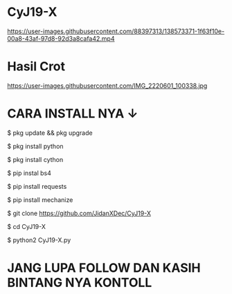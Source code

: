 # CyJ19-X

https://user-images.githubusercontent.com/88397313/138573371-1f63f10e-00a8-43af-97d8-92d3a8cafa42.mp4



# Hasil Crot
https://user-images.githubusercontent.com/IMG_2220601_100338.jpg

# CARA INSTALL NYA ↓


$ pkg update && pkg upgrade

$ pkg install python

$ pkg install cython

$ pip instal bs4

$ pip install requests

$ pip install mechanize

$ git clone https://github.com/JidanXDec/CyJ19-X

$ cd CyJ19-X

$ python2 CyJ19-X.py


# JANG LUPA FOLLOW DAN KASIH BINTANG NYA KONTOLL
